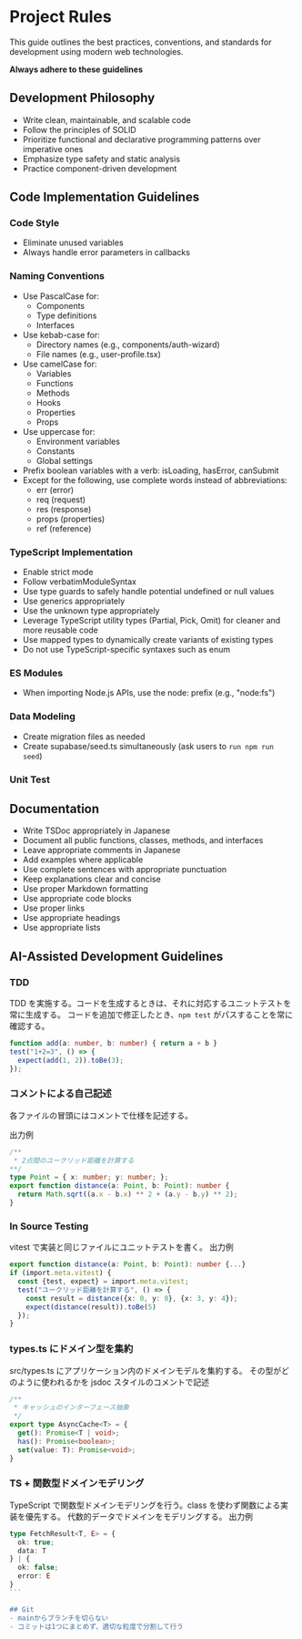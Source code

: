 # Project Rules

This guide outlines the best practices, conventions, and standards for development using modern web technologies.

**Always adhere to these guidelines**


## Development Philosophy

- Write clean, maintainable, and scalable code
- Follow the principles of SOLID
- Prioritize functional and declarative programming patterns over imperative ones
- Emphasize type safety and static analysis
- Practice component-driven development

## Code Implementation Guidelines
### Code Style

- Eliminate unused variables
- Always handle error parameters in callbacks

### Naming Conventions

- Use PascalCase for:
  - Components
  - Type definitions
  - Interfaces
- Use kebab-case for:
  - Directory names (e.g., components/auth-wizard)
  - File names (e.g., user-profile.tsx)
- Use camelCase for:
  - Variables
  - Functions
  - Methods
  - Hooks
  - Properties
  - Props
- Use uppercase for:
  - Environment variables
  - Constants
  - Global settings
- Prefix boolean variables with a verb: isLoading, hasError, canSubmit
- Except for the following, use complete words instead of abbreviations:
  - err (error)
  - req (request)
  - res (response)
  - props (properties)
  - ref (reference)

### TypeScript Implementation

- Enable strict mode
- Follow verbatimModuleSyntax
- Use type guards to safely handle potential undefined or null values
- Use generics appropriately
- Use the unknown type appropriately
- Leverage TypeScript utility types (Partial, Pick, Omit) for cleaner and more reusable code
- Use mapped types to dynamically create variants of existing types
- Do not use TypeScript-specific syntaxes such as enum

### ES Modules

- When importing Node.js APIs, use the node: prefix (e.g., "node:fs")

### Data Modeling
- Create migration files as needed
- Create supabase/seed.ts simultaneously (ask users to `run npm run seed`)

### Unit Test


## Documentation
- Write TSDoc appropriately in Japanese
- Document all public functions, classes, methods, and interfaces
- Leave appropriate comments in Japanese
- Add examples where applicable
- Use complete sentences with appropriate punctuation
- Keep explanations clear and concise
- Use proper Markdown formatting
- Use appropriate code blocks
- Use proper links
- Use appropriate headings
- Use appropriate lists

## AI-Assisted Development Guidelines
### TDD
TDD を実施する。コードを生成するときは、それに対応するユニットテストを常に生成する。
コードを追加で修正したとき、`npm test` がパスすることを常に確認する。

```ts
function add(a: number, b: number) { return a + b }
test("1+2=3", () => {
  expect(add(1, 2)).toBe(3);
});
```

### コメントによる自己記述
各ファイルの冒頭にはコメントで仕様を記述する。

出力例
```ts
/**
 * 2点間のユークリッド距離を計算する
**/
type Point = { x: number; y: number; };
export function distance(a: Point, b: Point): number {
  return Math.sqrt((a.x - b.x) ** 2 + (a.y - b.y) ** 2);
}
```

### In Source Testing
vitest で実装と同じファイルにユニットテストを書く。
出力例
```ts
export function distance(a: Point, b: Point): number {...}
if (import.meta.vitest) {
  const {test, expect} = import.meta.vitest;
  test("ユークリッド距離を計算する", () => {
    const result = distance({x: 0, y: 0}, {x: 3, y: 4});
    expect(distance(result)).toBe(5)
  });
}
```

### types.ts にドメイン型を集約
src/types.ts にアプリケーション内のドメインモデルを集約する。
その型がどのように使われるかを jsdoc スタイルのコメントで記述
```ts
/**
 * キャッシュのインターフェース抽象
 */
export type AsyncCache<T> = {
  get(): Promise<T | void>;
  has(): Promise<boolean>;
  set(value: T): Promise<void>;
}
```

### TS + 関数型ドメインモデリング
TypeScript で関数型ドメインモデリングを行う。class を使わず関数による実装を優先する。
代数的データでドメインをモデリングする。
出力例
````ts
type FetchResult<T, E> = {
  ok: true;
  data: T
} | {
  ok: false;
  error: E
}
```

## Git
- mainからブランチを切らない
- コミットは1つにまとめず、適切な粒度で分割して行う